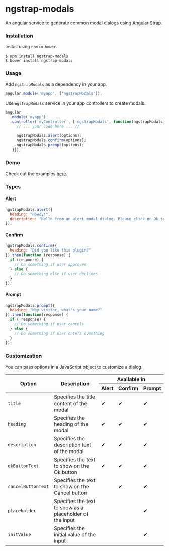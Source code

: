 # ngstrap-modals

An angular service to generate common modal dialogs using [Angular Strap](http://mgcrea.github.io/angular-strap).

### Installation

Install using `npm` or `bower`.

```shell
$ npm install ngstrap-modals
$ bower install ngstrap-modals
```

### Usage

Add `ngstrapModals` as a dependency in your app.
```js
angular.module('myapp', ['ngstrapModals']);
```

Use `ngstrapModals` service in your app controllers to create modals.

```js
angular
  .module('myapp')
  .controller('myController', ['ngstrapModals', function(ngstrapModals) {
     // ... your code here ... //

     ngstrapModals.alert(options);
     ngstrapModals.confirm(options);
     ngstrapModals.prompt(options);
   }]);
```

### Demo

Check out the examples [here](https://31piy.github.io/ngstrap-modals).

### Types

#### Alert

```js
ngstrapModals.alert({
  heading: "Howdy!",
  description: "Hello from an alert modal dialog. Please click on Ok to dismiss."
});
```

#### Confirm

```js
ngstrapModals.confirm({
  heading: "Did you like this plugin?"
}).then(function (response) {
  if (response) {
    // Do something if user approves
  } else {
    // Do something else if user declines
  }
});
```

#### Prompt

```js
ngstrapModals.prompt({
  heading: "Hey visitor, what's your name?"
}).then(function(response) {
  if (!response) {
    // Do something if user cancels
  } else {
    // Do something if user enters something
  }
});
```

### Customization

You can pass options in a JavaScript object to customize a dialog.

<table class="table table-bordered">
  <thead>
    <tr>
      <th class="text-center" rowspan="2">Option</th>
      <th class="text-center" rowspan="2">Description</th>
      <th class="text-center" colspan="3">Available in</th>
    </tr>
    <tr>
      <th class="text-center">Alert</th>
      <th class="text-center">Confirm</th>
      <th class="text-center">Prompt</th>
    </tr>
    </thead>
    <tbody>
    <tr>
      <td><code>title</code></td>
      <td>Specifies the title content of the modal</td>
      <td class="text-center">&#x2714;</td>
      <td class="text-center">&#x2714;</td>
      <td class="text-center">&#x2714;</td>
    </tr>
    <tr>
      <td><code>heading</code></td>
      <td>Specifies the heading of the modal</td>
      <td class="text-center">&#x2714;</td>
      <td class="text-center">&#x2714;</td>
      <td class="text-center">&#x2714;</td>
    </tr>
    <tr>
      <td><code>description</code></td>
      <td>Specifies the description text of the modal</td>
      <td class="text-center">&#x2714;</td>
      <td class="text-center">&#x2714;</td>
      <td class="text-center">&#x2714;</td>
    </tr>
    <tr>
      <td><code>okButtonText</code></td>
      <td>Specifies the text to show on the Ok button</td>
      <td class="text-center">&#x2714;</td>
      <td class="text-center">&#x2714;</td>
      <td class="text-center">&#x2714;</td>
    </tr>
    <tr>
      <td><code>cancelButtonText</code></td>
      <td>Specifies the text to show on the Cancel button</td>
      <td class="text-center"></td>
      <td class="text-center">&#x2714;</td>
      <td class="text-center">&#x2714;</td>
    </tr>
    <tr>
      <td><code>placeholder</code></td>
      <td>Specifies the text to show as a placeholder of the input</td>
      <td class="text-center"></td>
      <td class="text-center"></td>
      <td class="text-center">&#x2714;</td>
    </tr>
    <tr>
      <td><code>initValue</code></td>
      <td>Specifies the initial value of the input</td>
      <td class="text-center"></td>
      <td class="text-center"></td>
      <td class="text-center">&#x2714;</td>
    </tr>
  </tbody>
</table>
